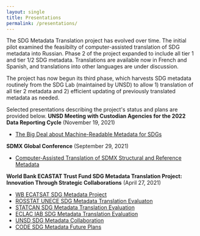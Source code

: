 ```yaml
---
layout: single
title: Presentations
permalink: /presentations/
---
```


The SDG Metadata Translation project has evolved over time. The initial pilot examined the feasibilty of computer-assisted translation of SDG metadata into Russian. Phase 2 of the project expanded to include all tier 1 and tier 1/2 SDG metadata. Translations are available now in French and Spanish, and translations into other languages are under discussion.

The project has now begun its third phase, which harvests SDG metadata routinely from the SDG Lab (maintained by UNSD) to allow 1) translation of all tier 2 metadata and 2) efficient updating of previously translated metadata as needed. 

Selected presentations describing the project's status and plans are provided below.
**UNSD Meeting with Custodian Agencies for the 2022 Data Reporting Cycle** (November 19, 2021)
* [The Big Deal about Machine-Readable Metadata for SDGs](https://docs.google.com/presentation/d/1ea1_sGvqBsAyxD-tJDfwOdzvxq4KzE7j/edit#slide=id.g1029022a816_0_29)

**SDMX Global Conference** (September 29, 2021)
 * [Computer-Assisted Translation of SDMX Structural and Reference Metadata](https://docs.google.com/presentation/d/1_veQE4Ul2P2mP2gWzhFfBkmWFqogpZyM/edit?usp=sharing&ouid=116033792114015938213&rtpof=true&sd=true)

**World Bank ECASTAT Trust Fund SDG Metadata Translation Project: Innovation Through Strategic Collaborations** (April 27, 2021)
 * [WB ECATSAT SDG Metadata Project]({{site.baseurl}}/documentation/WB_ECASTAT_SDG_Metadata_Translation.pdf)
 * [ROSSTAT UNECE SDG Metadata Translation Evaluaton]({{site.baseurl}}/documentation/ROSSTAT_UNECE_SDG_Metadata_Translation_Evaluation.pdf)
 * [STATCAN SDG Metadata Translation Evaluation]({{site.baseurl}}/documentation/STATCAN_SDG_Metadata_Translation_Evaluation.pdf)
 * [ECLAC IAB SDG Metadata Translation Evaluation]({{site.baseurl}}/documentation/ECLAC_IAB_SDG_Metadata_Translation_Evaluation.pdf)
 * [UNSD SDG Metadata Collaboration]({{site.baseurl}}/documentation/UNSD_WB_Metadata_Project_Collaboration.pdf)
 * [CODE SDG Metadata Future Plans]({{site.baseurl}}/documentation/CODE_SDG_Metadata_Translation_Future_Plans.pdf)
